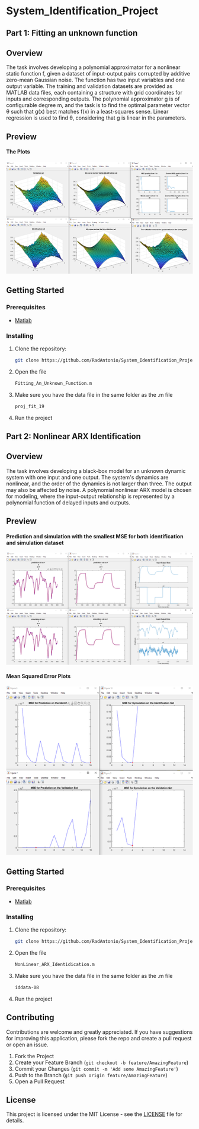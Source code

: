 # System_Identification_Project

##  Part 1: Fitting an unknown function
## Overview 

The task involves developing a polynomial approximator for a nonlinear static function f, given a dataset of input-output pairs corrupted by additive zero-mean Gaussian noise. The function has two input variables and one output variable. The training and validation datasets are provided as MATLAB data files, each containing a structure with grid coordinates for inputs and corresponding outputs. The polynomial approximator g is of configurable degree m, and the task is to find the optimal parameter vector θ such that g(x) best matches f(x) in a least-squares sense. Linear regression is used to find θ, considering that g is linear in the parameters.

## Preview

#### The Plots
![The Plots](assets/ThePlots.png)

## Getting Started

### Prerequisites
- [Matlab](https://matlab.mathworks.com/)

### Installing
1. Clone the repository:
   ```bash
   git clone https://github.com/RadAntonio/System_Identification_Project.git
   ```
2. Open the file
    ```bash
   Fitting_An_Unknown_Function.m
   ```
3. Make sure you have the data file in the same folder as the .m file
    ```bash
   proj_fit_19
   ```
4. Run the project

## Part 2: Nonlinear ARX Identification
## Overview 

The task involves developing a black-box model for an unknown dynamic system with one input and one output. The system's dynamics are nonlinear, and the order of the dynamics is not larger than three. The output may also be affected by noise. A polynomial nonlinear ARX model is chosen for modeling, where the input-output relationship is represented by a polynomial function of delayed inputs and outputs.

## Preview

#### Prediction and simulation with the smallest MSE for both identification and simulation dataset
![The Plots](assets/BestCases.png)

#### Mean Squared Error Plots
![The Plots](assets/MSEplots.png)


## Getting Started

### Prerequisites
- [Matlab](https://matlab.mathworks.com/)

### Installing
1. Clone the repository:
   ```bash
   git clone https://github.com/RadAntonio/System_Identification_Project.git
   ```
2. Open the file
    ```bash
   NonLinear_ARX_Identidication.m
   ```
3. Make sure you have the data file in the same folder as the .m file
    ```bash
   iddata-08
   ```
4. Run the project



## Contributing
Contributions are welcome and greatly appreciated. If you have suggestions for improving this application, please fork the repo and create a pull request or open an issue.

1. Fork the Project
2. Create your Feature Branch (`git checkout -b feature/AmazingFeature`)
3. Commit your Changes (`git commit -m 'Add some AmazingFeature'`)
4. Push to the Branch (`git push origin feature/AmazingFeature`)
5. Open a Pull Request

## License
This project is licensed under the MIT License - see the [LICENSE](LICENSE) file for details.
    